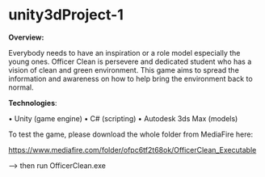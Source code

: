 # unity3dProject-1

**Overview:**

Everybody needs to have an inspiration or a role model especially the young ones. Officer Clean is persevere and dedicated student who has a vision of clean and green environment. This game aims to spread the information and awareness on how to help bring the environment back to normal.

**Technologies**:

•	Unity (game engine)
•	C# (scripting)
•	Autodesk 3ds Max (models)

To test the game, please download the whole folder from MediaFire here: 

https://www.mediafire.com/folder/ofpc6tf2t68ok/OfficerClean_Executable

--> then run OfficerClean.exe




